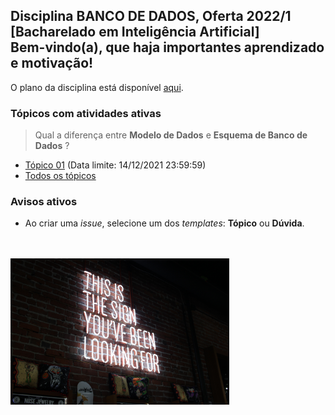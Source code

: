 ## Disciplina **BANCO DE DADOS**, Oferta 2022/1<br>[Bacharelado em Inteligência Artificial]<br>Bem-vindo(a), que haja importantes aprendizado e motivação!

O plano da disciplina está disponível [aqui](./media/bd-2021-2-bec-plano.pdf).<br>

### Tópicos com atividades ativas

> Qual a diferença entre **Modelo de Dados** e **Esquema de Banco de Dados** ?

- [Tópico 01](./topicos/topico-01.md) (Data limite: 14/12/2021 23:59:59)<br>
- [Todos os tópicos](topicos/topicos.md)<br>

### Avisos ativos

- Ao criar uma *issue*, selecione um dos *templates*: **Tópico** ou **Dúvida**.
<br>
<br>
<img src="./media/austin-chan-ukzHlkoz1IE-unsplash.jpg" width="350">
